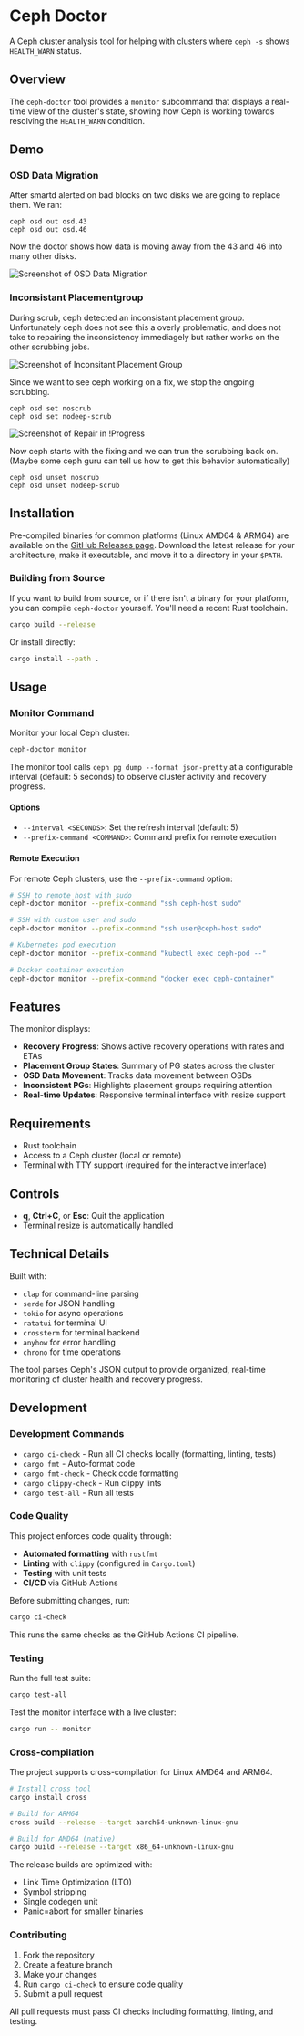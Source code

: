# Ceph Doctor

A Ceph cluster analysis tool for helping with clusters where `ceph -s` shows `HEALTH_WARN` status.

## Overview

The `ceph-doctor` tool provides a `monitor` subcommand that displays a real-time view of the cluster's state, showing how Ceph is working towards resolving the `HEALTH_WARN` condition.

## Demo

### OSD Data Migration

After smartd alerted on bad blocks on two disks we are going to replace them.
We ran:

```console
ceph osd out osd.43
ceph osd out osd.46
```

Now the doctor shows how data is moving away from the 43 and 46 into many
other disks.

![Screenshot of OSD Data Migration](./screenshots/2025-07-21_08-05-remapped.png)

### Inconsistant Placementgroup

During scrub, ceph detected an inconsistant placement group. Unfortunately
ceph does not see this a overly problematic, and does not take to repairing
the inconsistency immediagely but rather works on the other scrubbing jobs.

![Screenshot of Inconsitant Placement Group](./screenshots/2025-07-20_09-06-inconsistant.png)

Since we want to see ceph working on a fix, we stop the ongoing scrubbing.

```console
ceph osd set noscrub
ceph osd set nodeep-scrub
```

![Screenshot of Repair in !Progress](./screenshots/2025-07-20_09-07-repairing.png)

Now ceph starts with the fixing and we can trun the scrubbing back on.
(Maybe some ceph guru can tell us how to get this behavior automatically)

```console
ceph osd unset noscrub
ceph osd unset nodeep-scrub
```

## Installation

Pre-compiled binaries for common platforms (Linux AMD64 & ARM64) are available on the [GitHub Releases page](https://github.com/oetiker/ceph-doctor/releases/). Download the latest release for your architecture, make it executable, and move it to a directory in your `$PATH`.

### Building from Source

If you want to build from source, or if there isn't a binary for your platform, you can compile `ceph-doctor` yourself. You'll need a recent Rust toolchain.

```bash
cargo build --release
```

Or install directly:

```bash
cargo install --path .
```

## Usage

### Monitor Command

Monitor your local Ceph cluster:

```bash
ceph-doctor monitor
```

The monitor tool calls `ceph pg dump --format json-pretty` at a configurable interval (default: 5 seconds) to observe cluster activity and recovery progress.

#### Options

- `--interval <SECONDS>`: Set the refresh interval (default: 5)
- `--prefix-command <COMMAND>`: Command prefix for remote execution

#### Remote Execution

For remote Ceph clusters, use the `--prefix-command` option:

```bash
# SSH to remote host with sudo
ceph-doctor monitor --prefix-command "ssh ceph-host sudo"

# SSH with custom user and sudo
ceph-doctor monitor --prefix-command "ssh user@ceph-host sudo"

# Kubernetes pod execution
ceph-doctor monitor --prefix-command "kubectl exec ceph-pod --"

# Docker container execution
ceph-doctor monitor --prefix-command "docker exec ceph-container"
```


## Features

The monitor displays:

- **Recovery Progress**: Shows active recovery operations with rates and ETAs
- **Placement Group States**: Summary of PG states across the cluster
- **OSD Data Movement**: Tracks data movement between OSDs
- **Inconsistent PGs**: Highlights placement groups requiring attention
- **Real-time Updates**: Responsive terminal interface with resize support

## Requirements

- Rust toolchain
- Access to a Ceph cluster (local or remote)
- Terminal with TTY support (required for the interactive interface)

## Controls

- **q**, **Ctrl+C**, or **Esc**: Quit the application
- Terminal resize is automatically handled

## Technical Details

Built with:
- `clap` for command-line parsing
- `serde` for JSON handling
- `tokio` for async operations
- `ratatui` for terminal UI
- `crossterm` for terminal backend
- `anyhow` for error handling
- `chrono` for time operations

The tool parses Ceph's JSON output to provide organized, real-time monitoring of cluster health and recovery progress.

## Development

### Development Commands

- `cargo ci-check` - Run all CI checks locally (formatting, linting, tests)
- `cargo fmt` - Auto-format code
- `cargo fmt-check` - Check code formatting
- `cargo clippy-check` - Run clippy lints
- `cargo test-all` - Run all tests

### Code Quality

This project enforces code quality through:
- **Automated formatting** with `rustfmt`
- **Linting** with `clippy` (configured in `Cargo.toml`)
- **Testing** with unit tests
- **CI/CD** via GitHub Actions

Before submitting changes, run:
```bash
cargo ci-check
```

This runs the same checks as the GitHub Actions CI pipeline.

### Testing

Run the full test suite:
```bash
cargo test-all
```

Test the monitor interface with a live cluster:
```bash
cargo run -- monitor
```

### Cross-compilation

The project supports cross-compilation for Linux AMD64 and ARM64.

```bash
# Install cross tool
cargo install cross

# Build for ARM64
cross build --release --target aarch64-unknown-linux-gnu

# Build for AMD64 (native)
cargo build --release --target x86_64-unknown-linux-gnu
```

The release builds are optimized with:
- Link Time Optimization (LTO)
- Symbol stripping
- Single codegen unit
- Panic=abort for smaller binaries

### Contributing

1. Fork the repository
2. Create a feature branch
3. Make your changes
4. Run `cargo ci-check` to ensure code quality
5. Submit a pull request

All pull requests must pass CI checks including formatting, linting, and testing.